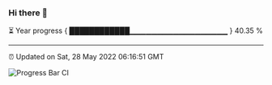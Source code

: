 ### Hi there 👋

⏳ Year progress { ████████████▁▁▁▁▁▁▁▁▁▁▁▁▁▁▁▁▁▁ } 40.35 %

---

⏰ Updated on Sat, 28 May 2022 06:16:51 GMT

![Progress Bar CI](https://github.com/liununu/liununu/workflows/Progress%20Bar%20CI/badge.svg)
